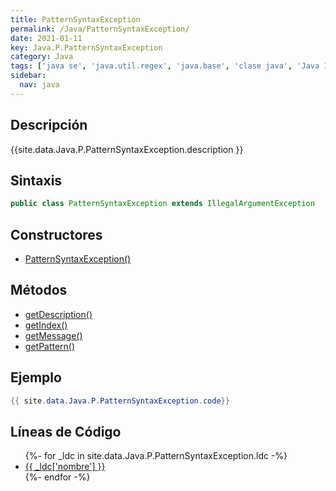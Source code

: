 ```yaml
---
title: PatternSyntaxException
permalink: /Java/PatternSyntaxException/
date: 2021-01-11
key: Java.P.PatternSyntaxException
category: Java
tags: ['java se', 'java.util.regex', 'java.base', 'clase java', 'Java 1.4']
sidebar: 
  nav: java
---
```


## Descripción
{{site.data.Java.P.PatternSyntaxException.description }}

## Sintaxis
~~~java
public class PatternSyntaxException extends IllegalArgumentException
~~~

## Constructores
* [PatternSyntaxException()](/Java/PatternSyntaxException/PatternSyntaxException/)

## Métodos
* [getDescription()](/Java/PatternSyntaxException/getDescription)
* [getIndex()](/Java/PatternSyntaxException/getIndex)
* [getMessage()](/Java/PatternSyntaxException/getMessage)
* [getPattern()](/Java/PatternSyntaxException/getPattern)

## Ejemplo
~~~java
{{ site.data.Java.P.PatternSyntaxException.code}}
~~~

## Líneas de Código
<ul>
{%- for _ldc in site.data.Java.P.PatternSyntaxException.ldc -%}
   <li>
       <a href="{{_ldc['url'] }}">{{ _ldc['nombre'] }}</a>
   </li>
{%- endfor -%}
</ul>
